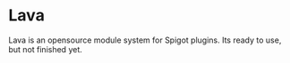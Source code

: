 # Lava

Lava is an opensource module system for Spigot plugins.
Its ready to use, but not finished yet.
